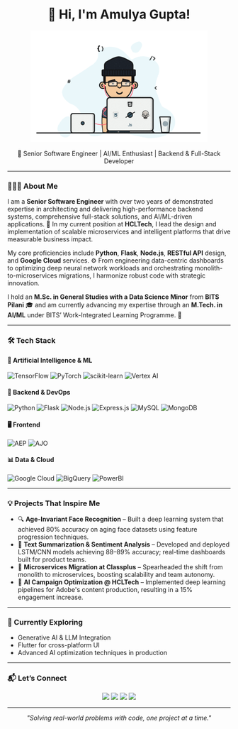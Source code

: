 <h1 align="center">👋 Hi, I'm Amulya Gupta!</h1>
<p align="center">
  <img src="https://github.com/amulyagupta1278/amulyagupta1278/blob/main/Developer.gif" width="400px" alt="coding" />
</p>

<p align="center">
  🚀 Senior Software Engineer | AI/ML Enthusiast | Backend & Full-Stack Developer  
</p>

---

### 👨🏻‍💻 About Me
I am a **Senior Software Engineer** with over two years of demonstrated expertise in architecting and delivering high-performance backend systems, comprehensive full-stack solutions, and AI/ML-driven applications. 🎯 In my current position at **HCLTech**, I lead the design and implementation of scalable microservices and intelligent platforms that drive measurable business impact.

My core proficiencies include **Python**, **Flask**, **Node.js**, **RESTful API** design, and **Google Cloud** services. ⚙️ From engineering data-centric dashboards to optimizing deep neural network workloads and orchestrating monolith-to-microservices migrations, I harmonize robust code with strategic innovation.

I hold an **M.Sc. in General Studies with a Data Science Minor** from **BITS Pilani** 🎓 and am currently advancing my expertise through an **M.Tech. in AI/ML** under BITS’ Work-Integrated Learning Programme. 🚀

---
### 🛠️ Tech Stack
<p align="center">
  <h4>🧠 Artificial Intelligence &amp; ML</h4>
  <img src="https://img.shields.io/badge/TensorFlow-FF6F00.svg?&style=for-the-badge&logo=tensorflow&logoColor=white" alt="TensorFlow" />
  <img src="https://img.shields.io/badge/PyTorch-EE4C2C.svg?&style=for-the-badge&logo=pytorch&logoColor=white" alt="PyTorch" />
  <img src="https://img.shields.io/badge/scikit--learn-F7931E.svg?&style=for-the-badge&logo=scikit-learn&logoColor=white" alt="scikit-learn" />
  <img src="https://img.shields.io/badge/VertexAI-4285F4.svg?&style=for-the-badge&logo=googlecloud&logoColor=white" alt="Vertex AI" />

  <h4>🔧 Backend &amp; DevOps</h4>
  <img src="https://img.shields.io/badge/Python-3670A0.svg?&style=for-the-badge&logo=python&logoColor=white" alt="Python" />
  <img src="https://img.shields.io/badge/Flask-000000.svg?&style=for-the-badge&logo=flask&logoColor=white" alt="Flask" />
  <img src="https://img.shields.io/badge/Node.js-339933.svg?&style=for-the-badge&logo=node.js&logoColor=white" alt="Node.js" />
  <img src="https://img.shields.io/badge/Express.js-000000.svg?&style=for-the-badge&logo=express&logoColor=white" alt="Express.js" />
  <img src="https://img.shields.io/badge/MySQL-4479A1.svg?&style=for-the-badge&logo=mysql&logoColor=white" alt="MySQL" />
  <img src="https://img.shields.io/badge/MongoDB-47A248.svg?&style=for-the-badge&logo=mongodb&logoColor=white" alt="MongoDB" />

  <h4>🖥️ Frontend</h4>
  <img src="https://img.shields.io/badge/AEP-000000.svg?&style=for-the-badge&logo=adobe&logoColor=white" alt="AEP" />
  <img src="https://img.shields.io/badge/AJO-000000.svg?&style=for-the-badge&logo=adobe&logoColor=white" alt="AJO" />

  <h4>📊 Data &amp; Cloud</h4>
  <img src="https://img.shields.io/badge/Google%20Cloud-4285F4.svg?&style=for-the-badge&logo=googlecloud&logoColor=white" alt="Google Cloud" />
  <img src="https://img.shields.io/badge/BigQuery-669DF6.svg?&style=for-the-badge&logo=googlecloud&logoColor=white" alt="BigQuery" />
  <img src="https://img.shields.io/badge/PowerBI-F2C811.svg?&style=for-the-badge&logo=powerbi&logoColor=black" alt="PowerBI" />
</p>

 
---

### 💡 Projects That Inspire Me

- 🔍 **Age-Invariant Face Recognition** – Built a deep learning system that achieved 80% accuracy on aging face datasets using feature progression techniques.
- 📄 **Text Summarization & Sentiment Analysis** – Developed and deployed LSTM/CNN models achieving 88–89% accuracy; real-time dashboards built for product teams.
- 🧩 **Microservices Migration at Classplus** – Spearheaded the shift from monolith to microservices, boosting scalability and team autonomy.
- 🧠 **AI Campaign Optimization @ HCLTech** – Implemented deep learning pipelines for Adobe's content production, resulting in a 15% engagement increase.

---

### 🌱 Currently Exploring
- Generative AI & LLM Integration  
- Flutter for cross-platform UI  
- Advanced AI optimization techniques in production

---

### 📬 Let’s Connect

<p align="center">
  <a href="https://www.linkedin.com/in/amulya-gupta-bits-pilani/"><img src="https://img.shields.io/badge/linkedin-%230077B5.svg?&style=for-the-badge&logo=linkedin&logoColor=white" /></a>
  <a href="https://medium.com/@f20191278"><img src="https://img.shields.io/badge/Medium-%2312100E.svg?&style=for-the-badge&logo=medium&logoColor=white" /></a>
  <a href="https://www.hackerrank.com/f20191278"><img src="https://img.shields.io/badge/HackerRank-%23339903.svg?&style=for-the-badge&logo=hackerrank&logoColor=white"/></a>
  <a href="mailto:amulyagupta2001@gmail.com"><img src="https://img.shields.io/badge/Gmail-D14836.svg?&style=for-the-badge&logo=gmail&logoColor=white" /></a>
</p>

---

<p align="center"><i>"Solving real-world problems with code, one project at a time."</i></p>
